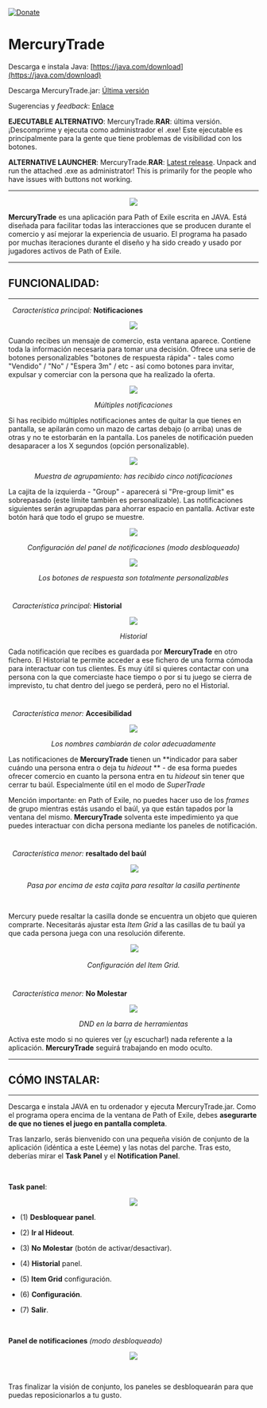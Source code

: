 [![Donate](https://img.shields.io/badge/Donate-PayPal-green.svg)](https://www.paypal.com/cgi-bin/webscr?cmd=_donations&business=HJVSYP4YR7V88&lc=US&item_name=MercuryTrade&currency_code=USD&bn=PP%2dDonationsBF%3abtn_donateCC_LG%2egif%3aNonHosted)



# MercuryTrade

Descarga e instala Java: [https://java.com/download](https://java.com/download)

Descarga MercuryTrade.jar: [Última versión](https://github.com/Exslims/MercuryTrade/releases)

Sugerencias y *feedback*: [Enlace](https://github.com/Exslims/MercuryTrade/issues)

**EJECUTABLE ALTERNATIVO**: MercuryTrade.**RAR**: última versión. ¡Descomprime y ejecuta como administrador el .exe! Este ejecutable es principalmente para la gente que tiene problemas de visibilidad con los botones.

**ALTERNATIVE LAUNCHER**: MercuryTrade.**RAR**: [Latest release](https://github.com/Exslims/MercuryTrade/releases). Unpack and run the attached .exe as administrator! This is primarily for the people who have issues with buttons not working.

---
 <p align="center">
 <img src="http://i.imgur.com/DWJQSsL.png"/>
  </p>

**MercuryTrade** es una aplicación para Path of Exile escrita en JAVA. Está diseñada para facilitar todas las interacciones que se producen durante el comercio y así mejorar la experiencia de usuario. El programa ha pasado por muchas iteraciones durante el diseño y ha sido creado y usado por jugadores activos de Path of Exile.

---
## FUNCIONALIDAD:
---

&nbsp; *Característica principal:* **Notificaciones**

<p align="center">
  <img src="http://i.imgur.com/Sv2Iod9.png"/>
</p>

Cuando recibes un mensaje de comercio, esta ventana aparece. Contiene toda la información necesaria para tomar una decisión. Ofrece una serie de botones personalizables "botones de respuesta rápida" - tales como "Vendido" / "No" / "Espera 3m" / etc - así como botones para invitar, expulsar y comerciar con la persona que ha realizado la oferta.

<p align="center">
  <img src="http://i.imgur.com/6WyeA9D.png"/>
</p>

<p align="center"> <i>Múltiples notificaciones</i> </p>

Si has recibido múltiples notificaciones antes de quitar la que tienes en pantalla, se apilarán como un mazo de cartas debajo (o arriba) unas de otras y no te estorbarán en la pantalla. Los paneles de notificación pueden desaparacer a los X segundos (opción personalizable).

<p align="center">
  <img src="http://i.imgur.com/KZuAT7I.png"/>
</p>

<p align="center"> <i>Muestra de agrupamiento: has recibido cinco notificaciones</i> </p>

<p> La cajita de la izquierda - "Group" - aparecerá si "Pre-group limit" es sobrepasado (este límite también es personalizable). Las notificaciones siguientes serán agrupapdas para ahorrar espacio en pantalla. Activar este botón hará que todo el grupo se muestre. </p>

<p align="center">
  <img src="http://i.imgur.com/ljIOEYk.png"/>
</p>

<p align="center"> <i>Configuración del panel de notificaciones (modo desbloqueado)</i> </p>


<p align="center">
  <img src="http://i.imgur.com/Y00d0FF.png"/>
</p>

<p align="center"> <i>Los botones de respuesta son totalmente personalizables</i> </p>



#


&nbsp; *Característica principal:* **Historial**

<p align="center">
  <img src="http://i.imgur.com/hQarj9q.png"/>
</p>

<p align="center"> <i>Historial</i> </p>

Cada notificación que recibes es guardada por **MercuryTrade** en otro fichero. El Historial te permite acceder a ese fichero de una forma cómoda para interactuar con tus clientes. Es muy útil si quieres contactar con una persona con la que comerciaste hace tiempo o por si tu juego se cierra de imprevisto, tu chat dentro del juego se perderá, pero no el Historial.


#

&nbsp; *Característica menor:* **Accesibilidad**
<p align="center">
  <img src="http://i.imgur.com/dTUrF7v.png"/>
</p>

<p align="center"> <i>Los nombres cambiarán de color adecuadamente</i> </p>


Las notificaciones de **MercuryTrade** tienen un  **indicador para saber cuándo una persona entra o deja tu *hideout* ** - de esa forma puedes ofrecer comercio en cuanto la persona entra en tu *hideout* sin tener que cerrar tu baúl. Especialmente útil en el modo de *SuperTrade*


Mención importante: en Path  of Exile, no puedes hacer uso de los *frames* de grupo mientras estás usando el baúl, ya que están tapados por la ventana del mismo. **MercuryTrade** solventa este impedimiento ya que puedes interactuar con dicha persona mediante los paneles de notificación.

#

&nbsp; *Característica menor:* **resaltado del baúl**

<p align="center">
  <img src="http://i.imgur.com/FA8J8Fp.png"/>
</p>

<p align="center"> <i>Pasa por encima de esta cajita para resaltar la casilla pertinente</i> </p>

<br/>

Mercury puede resaltar la casilla donde se encuentra un objeto que quieren comprarte. Necesitarás ajustar esta *Item Grid* a las casillas de tu baúl ya que cada persona juega con una resolución diferente.

<p align="center">
  <img src="http://i.imgur.com/TOD1lM7.png"/>
</p>

<p align="center"> <i>Configuración del Item Grid.</i> </p>





#


&nbsp; *Característica menor:* **No Molestar**

<p align="center">
  <img src="http://i.imgur.com/Lh6lodD.png"/>
</p>

<p align="center"> <i>DND en la barra de herramientas</i> </p>

Activa este modo si no quieres ver (¡y escuchar!) nada referente a la aplicación. **MercuryTrade** seguirá trabajando en modo oculto.

---
## CÓMO INSTALAR:
---

Descarga e instala JAVA en tu ordenador y ejecuta MercuryTrade.jar. Como el programa opera encima de la ventana de Path of Exile, debes **asegurarte de que no tienes el juego en pantalla completa**.

Tras lanzarlo, serás bienvenido con una pequeña visión de conjunto de la aplicación (idéntica a este Léeme) y las notas del parche. Tras esto, deberías mirar el **Task Panel** y el **Notification Panel**.


<br/>

**Task panel**:

<p align="center">
  <img src="http://i.imgur.com/LYl3Xi1.png"/>
</p>

* (1) **Desbloquear panel**.

* (2) **Ir al Hideout**.

* (3) **No Molestar** (botón de activar/desactivar).

* (4) **Historial** panel.

* (5) **Item Grid** configuración.

* (6) **Configuración**.
  
* (7) **Salir**.

<br/>

**Panel de notificaciones** *(modo desbloqueado)*

<p align="center">
  <img src="http://i.imgur.com/ljIOEYk.png"/>
</p>

<br/>

Tras finalizar la visión de conjunto, los paneles se desbloquearán para que puedas  reposicionarlos a tu gusto.





